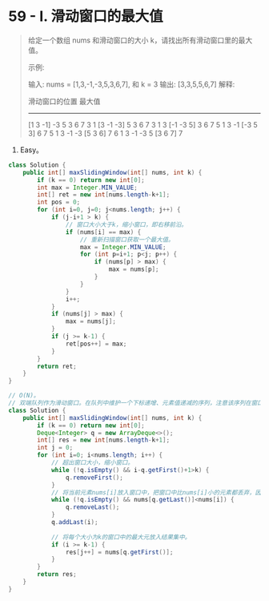 # 59 - I. 滑动窗口的最大值

> 给定一个数组 nums 和滑动窗口的大小 k，请找出所有滑动窗口里的最大值。
>
> 示例:
>
> 输入: nums = [1,3,-1,-3,5,3,6,7], 和 k = 3
> 输出: [3,3,5,5,6,7] 
> 解释: 
>
>   滑动窗口的位置                最大值
> ---------------               -----
> [1  3  -1] -3  5  3  6  7       3
>  1 [3  -1  -3] 5  3  6  7       3
>  1  3 [-1  -3  5] 3  6  7       5
>  1  3  -1 [-3  5  3] 6  7       5
>  1  3  -1  -3 [5  3  6] 7       6
>  1  3  -1  -3  5 [3  6  7]      7

1. Easy。

```java
class Solution {
    public int[] maxSlidingWindow(int[] nums, int k) {
        if (k == 0) return new int[0];
        int max = Integer.MIN_VALUE;
        int[] ret = new int[nums.length-k+1];
        int pos = 0;
        for (int i=0, j=0; j<nums.length; j++) {
            if (j-i+1 > k) {
                // 窗口大小大于k，缩小窗口，即右移前沿。
                if (nums[i] == max) {
                    // 重新扫描窗口获取一个最大值。
                    max = Integer.MIN_VALUE;
                    for (int p=i+1; p<j; p++) {
                        if (nums[p] > max) {
                            max = nums[p];
                        }
                    }
                }
                i++;
            }
            if (nums[j] > max) {
                max = nums[j];
            }
            if (j >= k-1) {
                ret[pos++] = max;
            }
        }
        return ret;
    }
}
```

```java
// O(N)。
// 双端队列作为滑动窗口。在队列中维护一个下标递增、元素值递减的序列，注意该序列在窗口中。
class Solution {
    public int[] maxSlidingWindow(int[] nums, int k) {
        if (k == 0) return new int[0];
        Deque<Integer> q = new ArrayDeque<>();
        int[] res = new int[nums.length-k+1];
        int j = 0;
        for (int i=0; i<nums.length; i++) {
            // 超出窗口大小，缩小窗口。
            while (!q.isEmpty() && i-q.getFirst()+1>k) {
                q.removeFirst();
            }
            // 将当前元素nums[i]放入窗口中，把窗口中比nums[i]小的元素都丢弃，因为即使窗口中比nums[i]大的元素都随窗口移动丢弃了，窗口中新的最大元也不可能是这些比nums[i]小的元素，而是nums[i]。
            while (!q.isEmpty() && nums[q.getLast()]<nums[i]) {
                q.removeLast();
            }
            q.addLast(i);
            
            // 将每个大小为k的窗口中的最大元放入结果集中。
            if (i >= k-1) {
                res[j++] = nums[q.getFirst()];
            }
        }
        return res;
    }
}
```

